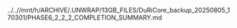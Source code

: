 ../..//mnt/h/ARCHIVE/.UNWRAP/13GB_FILES/DuRiCore_backup_20250805_170301/PHASE6_2_2_2_COMPLETION_SUMMARY.md